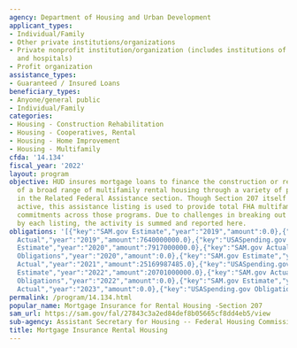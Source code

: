 ```yaml
---
agency: Department of Housing and Urban Development
applicant_types:
- Individual/Family
- Other private institutions/organizations
- Private nonprofit institution/organization (includes institutions of higher education
  and hospitals)
- Profit organization
assistance_types:
- Guaranteed / Insured Loans
beneficiary_types:
- Anyone/general public
- Individual/Family
categories:
- Housing - Construction Rehabilitation
- Housing - Cooperatives, Rental
- Housing - Home Improvement
- Housing - Multifamily
cfda: '14.134'
fiscal_year: '2022'
layout: program
objective: HUD insures mortgage loans to finance the construction or rehabilitation
  of a broad range of multifamily rental housing through a variety of programs linked
  in the Related Federal Assistance section. Though Section 207 itself is no longer
  active, this assistance listing is used to provide total FHA multifamily mortgage
  commitments across those programs. Due to challenges in breaking out projected commitments
  by each listing, the activity is summed and reported here.
obligations: '[{"key":"SAM.gov Estimate","year":"2019","amount":0.0},{"key":"SAM.gov
  Actual","year":"2019","amount":7640000000.0},{"key":"USASpending.gov Obligations","year":"2019","amount":0.0},{"key":"SAM.gov
  Estimate","year":"2020","amount":7917000000.0},{"key":"SAM.gov Actual","year":"2020","amount":4216973933.0},{"key":"USASpending.gov
  Obligations","year":"2020","amount":0.0},{"key":"SAM.gov Estimate","year":"2021","amount":3347997067.0},{"key":"SAM.gov
  Actual","year":"2021","amount":25169987485.0},{"key":"USASpending.gov Obligations","year":"2021","amount":0.0},{"key":"SAM.gov
  Estimate","year":"2022","amount":20701000000.0},{"key":"SAM.gov Actual","year":"2022","amount":22664000000.0},{"key":"USASpending.gov
  Obligations","year":"2022","amount":0.0},{"key":"SAM.gov Estimate","year":"2023","amount":19214000000.0},{"key":"SAM.gov
  Actual","year":"2023","amount":0.0},{"key":"USASpending.gov Obligations","year":"2023","amount":0.0}]'
permalink: /program/14.134.html
popular_name: Mortgage Insurance for Rental Housing -Section 207
sam_url: https://sam.gov/fal/27843c3a2ed84def8b05665cf8dd4eb5/view
sub-agency: Assistant Secretary for Housing -- Federal Housing Commissioner
title: Mortgage Insurance Rental Housing
---
```

